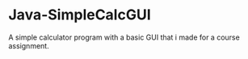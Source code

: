 # Java-SimpleCalcGUI
A simple calculator program with a basic GUI that i made for a course assignment.
